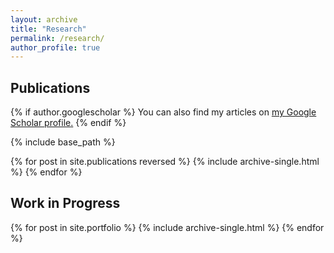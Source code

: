 ```yaml
---
layout: archive
title: "Research"
permalink: /research/
author_profile: true
---
```


## Publications

{% if author.googlescholar %}
  You can also find my articles on <u><a href="{{author.googlescholar}}">my Google Scholar profile</a>.</u>
{% endif %}

{% include base_path %}

{% for post in site.publications reversed %}
  {% include archive-single.html %}
{% endfor %}

## Work in Progress

{% for post in site.portfolio %}
  {% include archive-single.html %}
{% endfor %}
